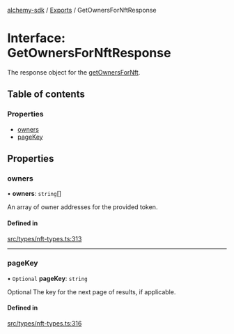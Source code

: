 [alchemy-sdk](../README.md) / [Exports](../modules.md) / GetOwnersForNftResponse

# Interface: GetOwnersForNftResponse

The response object for the [getOwnersForNft](../classes/NftNamespace.md#getownersfornft).

## Table of contents

### Properties

- [owners](GetOwnersForNftResponse.md#owners)
- [pageKey](GetOwnersForNftResponse.md#pagekey)

## Properties

### owners

• **owners**: `string`[]

An array of owner addresses for the provided token.

#### Defined in

[src/types/nft-types.ts:313](https://github.com/alchemyplatform/alchemy-sdk-js/blob/873c9882/src/types/nft-types.ts#L313)

___

### pageKey

• `Optional` **pageKey**: `string`

Optional The key for the next page of results, if applicable.

#### Defined in

[src/types/nft-types.ts:316](https://github.com/alchemyplatform/alchemy-sdk-js/blob/873c9882/src/types/nft-types.ts#L316)
